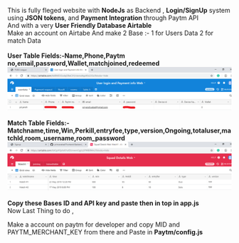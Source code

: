 This is fully fleged website with <b>NodeJs</b> as Backend , <b>Login/SignUp</b> system using <b>JSON tokens</b>, and <b>Payment Integration </b> through Paytm API
<br>
And with a very <b>User Friendly Database Airtable</b>
<br>
Make an account on Airtabe And make 2 Base :-
	1 for Users Data
	2 for match Data
<br>
<br>
<b>User Table Fields:-Name,Phone,Paytm no,email,password,Wallet,matchjoined,redeemed</b>
<br>
<img src="1.png">
<br>
<br>
<b>Match Table Fields:-Matchname,time,Win,Perkill,entryfee,type,version,Ongoing,totaluser,matchId,room_username,room_password</b>
<br>
<img src="2.png">
<br>
<br>
<b>Copy these Bases ID and API key and paste then in top in app.js
</b><br>
Now Last Thing to do , 

Make a account on paytm for developer and copy MID and PAYTM_MERCHANT_KEY from there and Paste in <b>Paytm/config.js</b>